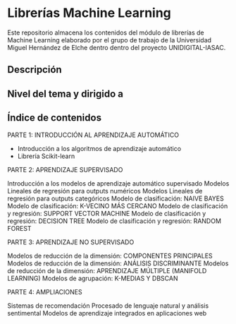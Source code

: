 # Librerías Machine Learning

Este repositorio almacena los contenidos del módulo de librerías de Machine Learning elaborado por el grupo de trabajo de la Universidad Miguel Hernández de Elche dentro dentro del proyecto UNIDIGITAL-IASAC.

## Descripción


## Nivel del tema y dirigido a


## Índice de contenidos

PARTE 1: INTRODUCCIÓN AL APRENDIZAJE AUTOMÁTICO

* Introducción a los algoritmos de aprendizaje automático
* Librería Scikit-learn


PARTE 2: APRENDIZAJE SUPERVISADO

Introducción a los modelos de aprendizaje automático supervisado
Modelos Lineales de regresión para outputs numéricos
Modelos Lineales de regresión para outputs categóricos
Modelo de clasificación: NAIVE BAYES
Modelo de clasificación: K-VECINO MÁS CERCANO
Modelo de clasificación y regresión: SUPPORT VECTOR MACHINE
Modelo de clasificación y regresión: DECISION TREE
Modelo de clasificación y regresión: RANDOM FOREST

PARTE 3: APRENDIZAJE NO SUPERVISADO

Modelos de reducción de la dimensión: COMPONENTES PRINCIPALES
Modelos de reducción de la dimensión: ANÁLISIS DISCRIMINANTE
Modelos de reducción de la dimensión: APRENDIZAJE MÚLTIPLE (MANIFOLD LEARNING)
Modelos de agrupación: K-MEDIAS Y DBSCAN

PARTE 4: AMPLIACIONES

Sistemas de recomendación
Procesado de lenguaje natural y análisis sentimental
Modelos de aprendizaje integrados en aplicaciones web
